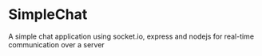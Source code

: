 # SimpleChat
A simple chat application using socket.io, express and nodejs for real-time communication over a server 